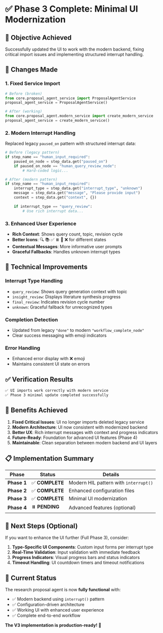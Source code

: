 # ✅ Phase 3 Complete: Minimal UI Modernization

## 🎯 **Objective Achieved**
Successfully updated the UI to work with the modern backend, fixing critical import issues and implementing structured interrupt handling.

## 🚀 **Changes Made**

### **1. Fixed Service Import**
```python
# Before (broken)
from core.proposal_agent_service import ProposalAgentService
proposal_agent_service = ProposalAgentService()

# After (working)
from core.proposal_agent.modern_service import create_modern_service
proposal_agent_service = create_modern_service()
```

### **2. Modern Interrupt Handling**
Replaced legacy `paused_on` pattern with structured interrupt data:

```python
# Before (legacy pattern)
if step_name == "human_input_required":
    paused_on_node = step_data.get("paused_on")
    if paused_on_node == "human_query_review_node":
        # Hard-coded logic...

# After (modern pattern)
if step_name == "human_input_required":
    interrupt_type = step_data.get("interrupt_type", "unknown")
    message = step_data.get("message", "Please provide input")
    context = step_data.get("context", {})
    
    if interrupt_type == "query_review":
        # Use rich interrupt data...
```

### **3. Enhanced User Experience**
- **Rich Context**: Shows query count, topic, revision cycle
- **Better Icons**: 🔍 📚 ✅ ⏸️ 🎉 ❌ for different states
- **Contextual Messages**: More informative user prompts
- **Graceful Fallbacks**: Handles unknown interrupt types

## 🔧 **Technical Improvements**

### **Interrupt Type Handling**
- `query_review`: Shows query generation context with topic
- `insight_review`: Displays literature synthesis progress
- `final_review`: Indicates revision cycle number
- `unknown`: Graceful fallback for unrecognized types

### **Completion Detection**
- Updated from legacy `"done"` to modern `"workflow_complete_node"`
- Clear success messaging with emoji indicators

### **Error Handling**
- Enhanced error display with ❌ emoji
- Maintains consistent UI state on errors

## ✅ **Verification Results**

```bash
✅ UI imports work correctly with modern service
✅ Phase 3 minimal update completed successfully
```

## 🎉 **Benefits Achieved**

1. **Fixed Critical Issues**: UI no longer imports deleted legacy service
2. **Modern Architecture**: UI now consistent with modernized backend
3. **Better UX**: Rich interrupt messages with context and progress indicators
4. **Future-Ready**: Foundation for advanced UI features (Phase 4)
5. **Maintainable**: Clean separation between modern backend and UI layers

## 📋 **Implementation Summary**

| Phase | Status | Details |
|-------|--------|---------|
| **Phase 1** | ✅ **COMPLETE** | Modern HIL pattern with `interrupt()` |
| **Phase 2** | ✅ **COMPLETE** | Enhanced configuration files |
| **Phase 3** | ✅ **COMPLETE** | Minimal UI modernization |
| **Phase 4** | ⏸️ **PENDING** | Advanced features (optional) |

## 🚀 **Next Steps (Optional)**

If you want to enhance the UI further (Full Phase 3), consider:

1. **Type-Specific UI Components**: Custom input forms per interrupt type
2. **Real-Time Validation**: Input validation with immediate feedback  
3. **Progress Indicators**: Visual progress bars and status indicators
4. **Timeout Handling**: UI countdown timers and timeout notifications

## 🎯 **Current Status**

The research proposal agent is now **fully functional** with:
- ✅ Modern backend using `interrupt()` pattern
- ✅ Configuration-driven architecture
- ✅ Working UI with enhanced user experience
- ✅ Complete end-to-end workflow

**The V3 implementation is production-ready!** 🚀 